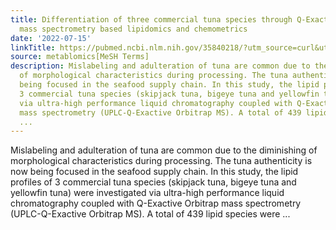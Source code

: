 ```yaml
---
title: Differentiation of three commercial tuna species through Q-Exactive Orbitrap
  mass spectrometry based lipidomics and chemometrics
date: '2022-07-15'
linkTitle: https://pubmed.ncbi.nlm.nih.gov/35840218/?utm_source=curl&utm_medium=rss&utm_campaign=pubmed-2&utm_content=1Zkrxt7ktlCbHBXEV3v65xxSnkSWNsJ1A6Fq3gBniKhGfIUslK&fc=20210907212339&ff=20220719212403&v=2.17.7
source: metablomics[MeSH Terms]
description: Mislabeling and adulteration of tuna are common due to the diminishing
  of morphological characteristics during processing. The tuna authenticity is now
  being focused in the seafood supply chain. In this study, the lipid profiles of
  3 commercial tuna species (skipjack tuna, bigeye tuna and yellowfin tuna) were investigated
  via ultra-high performance liquid chromatography coupled with Q-Exactive Orbitrap
  mass spectrometry (UPLC-Q-Exactive Orbitrap MS). A total of 439 lipid species were
  ...
---
```

Mislabeling and adulteration of tuna are common due to the diminishing of morphological characteristics during processing. The tuna authenticity is now being focused in the seafood supply chain. In this study, the lipid profiles of 3 commercial tuna species (skipjack tuna, bigeye tuna and yellowfin tuna) were investigated via ultra-high performance liquid chromatography coupled with Q-Exactive Orbitrap mass spectrometry (UPLC-Q-Exactive Orbitrap MS). A total of 439 lipid species were ...